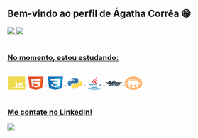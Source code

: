 ## Bem-vindo ao perfil de Ágatha Corrêa 😁

 <div>
   <a href="https://github.com/htacorrea0">
   <img height="180em" src="https://github-readme-stats.vercel.app/api?username=htacorrea0&show_icons=true&theme=radical&include_all_commits=true&count_private=true"/>
   <img height="180em" src="https://github-readme-stats.vercel.app/api/top-langs/?username=htacorrea0&layout=compact&langs_count=6&theme=omni"/>
</div>
<br>
<h3> No momento, estou estudando: </h3>
<div style="display: inline_block"><br> 
  <img align="center" alt="Js" height="30" width="40" src="https://raw.githubusercontent.com/devicons/devicon/master/icons/javascript/javascript-plain.svg">
  <img align="center" alt="HTML" height="30" width="40" src="https://raw.githubusercontent.com/devicons/devicon/master/icons/html5/html5-original.svg">
  <img align="center" alt="CSS" height="30" width="40" src="https://raw.githubusercontent.com/devicons/devicon/master/icons/css3/css3-original.svg">
  <img align="center" alt="Python" height="30" width="40" src="https://raw.githubusercontent.com/devicons/devicon/master/icons/python/python-original.svg">
  <img align="center" alt="Java" height="30" width="40" src="https://raw.githubusercontent.com/devicons/devicon/master/icons/java/java-original.svg">
  <img align="center" alt="Groovy" height="30" width="40" src="https://raw.githubusercontent.com/devicons/devicon/master/icons/groovy/groovy-original.svg">
  <img align="center" alt="Grails" height="30" width="40" src="https://raw.githubusercontent.com/devicons/devicon/master/icons/grails/grails-original.svg">
</div>
 
<br>
 
### Me contate no LinkedIn!
 
<div> 
  <a href="https://www.linkedin.com/in/agatha-correa-601317300" target="_blank"><img src="https://img.shields.io/badge/-LinkedIn-%230077B5?style=for-the-badge&logo=linkedin&logoColor=white" target="_blank"></a>
</div>
